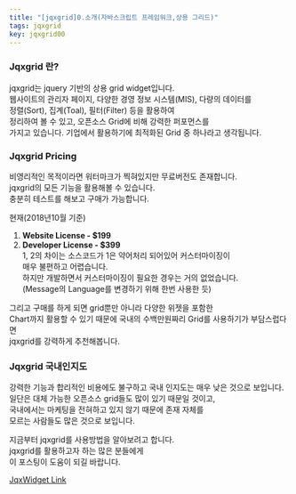 ```yaml
---
title: "[jqxgrid]0.소개(자바스크립트 프레임워크,상용 그리드)"
tags: jqxgrid
key: jqxgrid00
---
```


### [](#Jqxgrid-란 "Jqxgrid 란?")Jqxgrid 란?

jqxgrid는 jquery 기반의 상용 grid widget입니다.  
웹사이트의 관리자 페이지, 다양한 경영 정보 시스템(MIS), 다량의 데이터를  
정렬(Sort), 집계(Toal), 필터(Filter) 등을 활용하여  
정리하여 볼 수 있고, 오픈소스 Grid에 비해 강력한 퍼포먼스를  
가지고 있습니다. 기업에서 활용하기에 최적화된 Grid 중 하나라고 생각됩니다.

### [](#Jqxgrid-Pricing "Jqxgrid Pricing")Jqxgrid Pricing

비영리적인 목적이라면 워터마크가 찍혀있지만 무료버전도 존재합니다.  
jqxgrid의 모든 기능을 활용해볼 수 있습니다.  
충분히 테스트를 해보고 구매가 가능합니다.

현재(2018년10월 기준)

1.  **Website License - $199**
2.  **Developer License - $399**  
    1, 2의 차이는 소스코드가 1은 약어처리 되어있어 커스터마이징이  
    매우 불편하고 어렵습니다.  
    하지만 개발하면서 커스터마이징이 필요한 경우는 거의 없었습니다.  
    (Message의 Language를 변경하기 위해 한번 사용한 듯)

그리고 구매를 하게 되면 grid뿐만 아니라 다양한 위젯을 포함한  
Chart까지 활용할 수 있기 때문에 국내의 수백만원짜리 Grid를 사용하기가 부담스럽다면  
jqxgrid를 강력하게 추천해봅니다.

### [](#Jqxgrid-국내인지도 "Jqxgrid 국내인지도")Jqxgrid 국내인지도

강력한 기능과 합리적인 비용에도 불구하고 국내 인지도는 매우 낮은 것으로 보입니다.  
일단은 대체 가능한 오픈소스 grid들도 많이 있기 때문일 것이고,  
국내에서는 마케팅을 전혀하고 있지 않기 때문에 존재 자체를  
모르는 사람들도 많은 것으로 보입니다.

지금부터 jqxgrid를 사용방법을 알아보려고 합니다.  
jqxgrid를 활용하고자 하는 많은 분들에게  
이 포스팅이 도움이 되길 바랍니다.

[JqxWidget Link](https://www.jqwidgets.com/)
